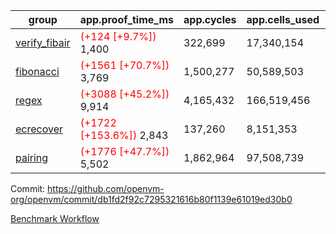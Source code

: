 | group | app.proof_time_ms | app.cycles | app.cells_used | leaf.proof_time_ms | leaf.cycles | leaf.cells_used |
| -- | -- | -- | -- | -- | -- | -- |
| [verify_fibair](https://github.com/openvm-org/openvm/blob/benchmark-results/benchmarks-pr/1734/verify_fibair-db1fd2f92c7295321616b80f1139e61019ed30b0.md) |<span style='color: red'>(+124 [+9.7%])</span> 1,400 |  322,699 |  17,340,154 |- | - | - |
| [fibonacci](https://github.com/openvm-org/openvm/blob/benchmark-results/benchmarks-pr/1734/fibonacci-db1fd2f92c7295321616b80f1139e61019ed30b0.md) |<span style='color: red'>(+1561 [+70.7%])</span> 3,769 |  1,500,277 |  50,589,503 | 3,551 |  1,248,072 |  69,834,506 |
| [regex](https://github.com/openvm-org/openvm/blob/benchmark-results/benchmarks-pr/1734/regex-db1fd2f92c7295321616b80f1139e61019ed30b0.md) |<span style='color: red'>(+3088 [+45.2%])</span> 9,914 |  4,165,432 |  166,519,456 | 10,931 |  3,348,920 |  228,916,899 |
| [ecrecover](https://github.com/openvm-org/openvm/blob/benchmark-results/benchmarks-pr/1734/ecrecover-db1fd2f92c7295321616b80f1139e61019ed30b0.md) |<span style='color: red'>(+1722 [+153.6%])</span> 2,843 |  137,260 |  8,151,353 | 10,689 |  2,934,917 |  241,888,766 |
| [pairing](https://github.com/openvm-org/openvm/blob/benchmark-results/benchmarks-pr/1734/pairing-db1fd2f92c7295321616b80f1139e61019ed30b0.md) |<span style='color: red'>(+1776 [+47.7%])</span> 5,502 |  1,862,964 |  97,508,739 | 5,453 |  2,010,485 |  134,810,861 |


Commit: https://github.com/openvm-org/openvm/commit/db1fd2f92c7295321616b80f1139e61019ed30b0

[Benchmark Workflow](https://github.com/openvm-org/openvm/actions/runs/15861496971)
